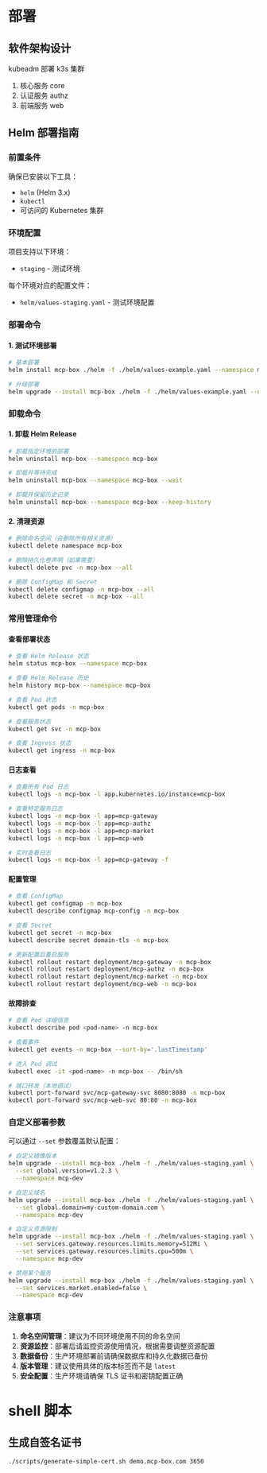 # 部署

## 软件架构设计

kubeadm 部署 k3s 集群

1. 核心服务 core
2. 认证服务 authz
3. 前端服务 web

## Helm 部署指南

### 前置条件

确保已安装以下工具：
- `helm` (Helm 3.x)
- `kubectl`
- 可访问的 Kubernetes 集群

### 环境配置

项目支持以下环境：
- `staging` - 测试环境

每个环境对应的配置文件：
- `helm/values-staging.yaml` - 测试环境配置

### 部署命令

#### 1. 测试环境部署

```bash
# 基本部署
helm install mcp-box ./helm -f ./helm/values-example.yaml --namespace mcp-box --create-namespace --timeout 600s --wait

# 升级部署
helm upgrade --install mcp-box ./helm -f ./helm/values-example.yaml --namespace mcp-box --timeout 600s --wait
```

### 卸载命令

#### 1. 卸载 Helm Release

```bash
# 卸载指定环境的部署
helm uninstall mcp-box --namespace mcp-box

# 卸载并等待完成
helm uninstall mcp-box --namespace mcp-box --wait

# 卸载并保留历史记录
helm uninstall mcp-box --namespace mcp-box --keep-history
```

#### 2. 清理资源

```bash
# 删除命名空间（会删除所有相关资源）
kubectl delete namespace mcp-box

# 删除持久化卷声明（如果需要）
kubectl delete pvc -n mcp-box --all

# 删除 ConfigMap 和 Secret
kubectl delete configmap -n mcp-box --all
kubectl delete secret -n mcp-box --all
```

### 常用管理命令

#### 查看部署状态

```bash
# 查看 Helm Release 状态
helm status mcp-box --namespace mcp-box

# 查看 Helm Release 历史
helm history mcp-box --namespace mcp-box

# 查看 Pod 状态
kubectl get pods -n mcp-box

# 查看服务状态
kubectl get svc -n mcp-box

# 查看 Ingress 状态
kubectl get ingress -n mcp-box
```

#### 日志查看

```bash
# 查看所有 Pod 日志
kubectl logs -n mcp-box -l app.kubernetes.io/instance=mcp-box

# 查看特定服务日志
kubectl logs -n mcp-box -l app=mcp-gateway
kubectl logs -n mcp-box -l app=mcp-authz
kubectl logs -n mcp-box -l app=mcp-market
kubectl logs -n mcp-box -l app=mcp-web

# 实时查看日志
kubectl logs -n mcp-box -l app=mcp-gateway -f
```

#### 配置管理

```bash
# 查看 ConfigMap
kubectl get configmap -n mcp-box
kubectl describe configmap mcp-config -n mcp-box

# 查看 Secret
kubectl get secret -n mcp-box
kubectl describe secret domain-tls -n mcp-box

# 更新配置后重启服务
kubectl rollout restart deployment/mcp-gateway -n mcp-box
kubectl rollout restart deployment/mcp-authz -n mcp-box
kubectl rollout restart deployment/mcp-market -n mcp-box
kubectl rollout restart deployment/mcp-web -n mcp-box
```

#### 故障排查

```bash
# 查看 Pod 详细信息
kubectl describe pod <pod-name> -n mcp-box

# 查看事件
kubectl get events -n mcp-box --sort-by='.lastTimestamp'

# 进入 Pod 调试
kubectl exec -it <pod-name> -n mcp-box -- /bin/sh

# 端口转发（本地调试）
kubectl port-forward svc/mcp-gateway-svc 8080:8080 -n mcp-box
kubectl port-forward svc/mcp-web-svc 80:80 -n mcp-box
```

### 自定义部署参数

可以通过 `--set` 参数覆盖默认配置：

```bash
# 自定义镜像版本
helm upgrade --install mcp-box ./helm -f ./helm/values-staging.yaml \
  --set global.version=v1.2.3 \
  --namespace mcp-dev

# 自定义域名
helm upgrade --install mcp-box ./helm -f ./helm/values-staging.yaml \
  --set global.domain=my-custom-domain.com \
  --namespace mcp-dev

# 自定义资源限制
helm upgrade --install mcp-box ./helm -f ./helm/values-staging.yaml \
  --set services.gateway.resources.limits.memory=512Mi \
  --set services.gateway.resources.limits.cpu=500m \
  --namespace mcp-dev

# 禁用某个服务
helm upgrade --install mcp-box ./helm -f ./helm/values-staging.yaml \
  --set services.market.enabled=false \
  --namespace mcp-dev
```

### 注意事项

1. **命名空间管理**：建议为不同环境使用不同的命名空间
2. **资源监控**：部署后请监控资源使用情况，根据需要调整资源配置
3. **数据备份**：生产环境部署前请确保数据库和持久化数据已备份
4. **版本管理**：建议使用具体的版本标签而不是 `latest`
5. **安全配置**：生产环境请确保 TLS 证书和密钥配置正确


# shell 脚本

## 生成自签名证书

```bash
./scripts/generate-simple-cert.sh demo.mcp-box.com 3650
```
